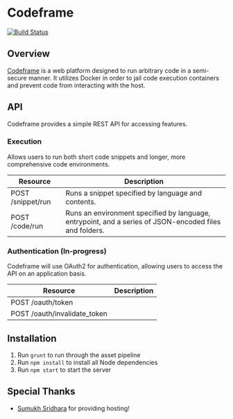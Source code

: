 Codeframe
==========

[![Build Status](https://travis-ci.org/kvchen/codeframe.svg?branch=master)](https://travis-ci.org/kvchen/codeframe)

## Overview

[Codeframe](http://codefra.me) is a web platform designed to run arbitrary code in a semi-secure manner. It utilizes Docker in order to jail code execution containers and prevent code from interacting with the host.


## API

Codeframe provides a simple REST API for accessing features.


### Execution

Allows users to run both short code snippets and longer, more comprehensive code environments.

| Resource | Description |
| -------- | ----------- |
| POST /snippet/run | Runs a snippet specified by language and contents. |
| POST /code/run | Runs an environment specified by language, entrypoint, and a series of JSON-encoded files and folders. |


### Authentication (In-progress)

Codeframe will use OAuth2 for authentication, allowing users to access the API on an application basis.

| Resource | Description |
| -------- | ----------- |
| POST /oauth/token | |
| POST /oauth/invalidate_token | |


## Installation

1. Run `grunt` to run through the asset pipeline
2. Run `npm install` to install all Node dependencies
3. Run `npm start` to start the server


## Special Thanks

* [Sumukh Sridhara](https://github.com/Sumukh) for providing hosting!
